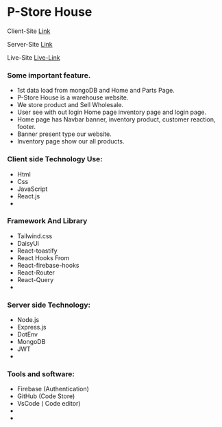 # P-Store House

Client-Site [Link](https://github.com/Abdur-Rahman-Argon/product-warehouse-client)

Server-Site [Link](https://github.com/Abdur-Rahman-Argon/product-warehouse-server)

Live-Site [Live-Link](https://product-store-house.web.app/)

<!-- #### Project Short Description: -->

### Some important feature.

- 1st data load from mongoDB and Home and Parts Page.
- P-Store House is a warehouse website.
- We store product and Sell Wholesale.
- User see with out login Home page inventory page and login page.
- Home page has Navbar banner, inventory product, customer reaction, footer.
- Banner present type our website.
- Inventory page show our all products.

### Client side Technology Use:

- Html
- Css
- JavaScript
- React.js
-

### Framework And Library

- Tailwind.css
- DaisyUi
- React-toastify
- React Hooks From
- React-firebase-hooks
- React-Router
- React-Query
-

### Server side Technology:

- Node.js
- Express.js
- DotEnv
- MongoDB
- JWT
-

### Tools and software:

- Firebase (Authentication)
- GitHub (Code Store)
- VsCode ( Code editor)
-
-

<!-- ### Some user information:

- User email: User1@gmail.com
- User password: ThisIsUserOne

- User email: User2@gmail.com
- User password: ThisIsUserTwo

- User email: User3@gmail.com
- User password: ThisIsUserThree -->
